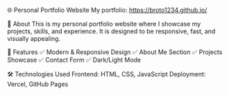 🌐 Personal Portfolio Website
My portfolio:   https://broto1234.github.io/


🚀 About
This is my personal portfolio website where I showcase my projects, skills, and experience. It is designed to be responsive, fast, and visually appealing.

🎨 Features
✅ Modern & Responsive Design
✅ About Me Section
✅ Projects Showcase
✅ Contact Form
✅ Dark/Light Mode


🛠️ Technologies Used
Frontend: HTML, CSS, JavaScript
Deployment: Vercel, GitHub Pages